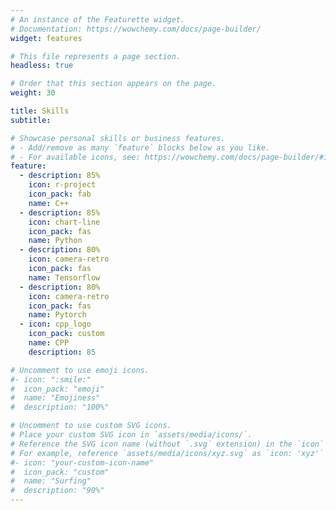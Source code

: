```yaml
---
# An instance of the Featurette widget.
# Documentation: https://wowchemy.com/docs/page-builder/
widget: features

# This file represents a page section.
headless: true

# Order that this section appears on the page.
weight: 30

title: Skills
subtitle:

# Showcase personal skills or business features.
# - Add/remove as many `feature` blocks below as you like.
# - For available icons, see: https://wowchemy.com/docs/page-builder/#icons
feature:
  - description: 85%
    icon: r-project
    icon_pack: fab
    name: C++
  - description: 85%
    icon: chart-line
    icon_pack: fas
    name: Python
  - description: 80%
    icon: camera-retro
    icon_pack: fas
    name: Tensorflow
  - description: 80%
    icon: camera-retro
    icon_pack: fas
    name: Pytorch
  - icon: cpp_logo
    icon_pack: custom
    name: CPP
    description: 85

# Uncomment to use emoji icons.
#- icon: ":smile:"
#  icon_pack: "emoji"
#  name: "Emojiness"
#  description: "100%"

# Uncomment to use custom SVG icons.
# Place your custom SVG icon in `assets/media/icons/`.
# Reference the SVG icon name (without `.svg` extension) in the `icon` field.
# For example, reference `assets/media/icons/xyz.svg` as `icon: 'xyz'`
#- icon: "your-custom-icon-name"
#  icon_pack: "custom"
#  name: "Surfing"
#  description: "90%"
---
```

